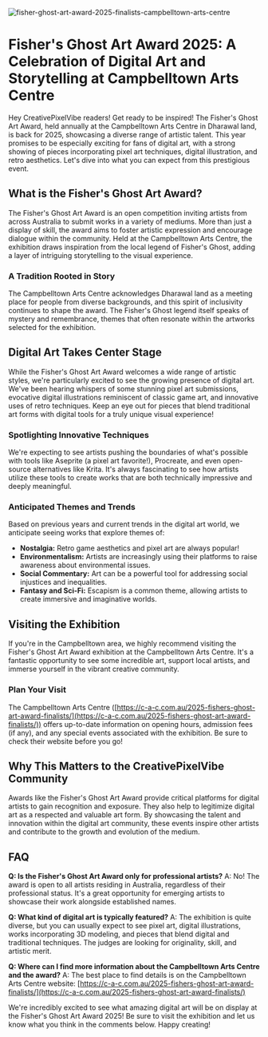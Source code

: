 ![fisher-ghost-art-award-2025-finalists-campbelltown-arts-centre](https://images.pexels.com/photos/2098604/pexels-photo-2098604.jpeg?auto=compress&cs=tinysrgb&fit=crop&h=627&w=1200)

# Fisher's Ghost Art Award 2025: A Celebration of Digital Art and Storytelling at Campbelltown Arts Centre

Hey CreativePixelVibe readers! Get ready to be inspired! The Fisher's Ghost Art Award, held annually at the Campbelltown Arts Centre in Dharawal land, is back for 2025, showcasing a diverse range of artistic talent. This year promises to be especially exciting for fans of digital art, with a strong showing of pieces incorporating pixel art techniques, digital illustration, and retro aesthetics. Let's dive into what you can expect from this prestigious event.

## What is the Fisher's Ghost Art Award?

The Fisher's Ghost Art Award is an open competition inviting artists from across Australia to submit works in a variety of mediums. More than just a display of skill, the award aims to foster artistic expression and encourage dialogue within the community. Held at the Campbelltown Arts Centre, the exhibition draws inspiration from the local legend of Fisher's Ghost, adding a layer of intriguing storytelling to the visual experience.

### A Tradition Rooted in Story

The Campbelltown Arts Centre acknowledges Dharawal land as a meeting place for people from diverse backgrounds, and this spirit of inclusivity continues to shape the award. The Fisher's Ghost legend itself speaks of mystery and remembrance, themes that often resonate within the artworks selected for the exhibition.

## Digital Art Takes Center Stage

While the Fisher's Ghost Art Award welcomes a wide range of artistic styles, we're particularly excited to see the growing presence of digital art. We've been hearing whispers of some stunning pixel art submissions, evocative digital illustrations reminiscent of classic game art, and innovative uses of retro techniques. Keep an eye out for pieces that blend traditional art forms with digital tools for a truly unique visual experience!

### Spotlighting Innovative Techniques

We're expecting to see artists pushing the boundaries of what's possible with tools like Aseprite (a pixel art favorite!), Procreate, and even open-source alternatives like Krita. It's always fascinating to see how artists utilize these tools to create works that are both technically impressive and deeply meaningful.

### Anticipated Themes and Trends

Based on previous years and current trends in the digital art world, we anticipate seeing works that explore themes of:

*   **Nostalgia:** Retro game aesthetics and pixel art are always popular!
*   **Environmentalism:** Artists are increasingly using their platforms to raise awareness about environmental issues.
*   **Social Commentary:** Art can be a powerful tool for addressing social injustices and inequalities.
*   **Fantasy and Sci-Fi:** Escapism is a common theme, allowing artists to create immersive and imaginative worlds.

## Visiting the Exhibition

If you're in the Campbelltown area, we highly recommend visiting the Fisher's Ghost Art Award exhibition at the Campbelltown Arts Centre. It's a fantastic opportunity to see some incredible art, support local artists, and immerse yourself in the vibrant creative community.

### Plan Your Visit

The Campbelltown Arts Centre ([https://c-a-c.com.au/2025-fishers-ghost-art-award-finalists/](https://c-a-c.com.au/2025-fishers-ghost-art-award-finalists/)) offers up-to-date information on opening hours, admission fees (if any), and any special events associated with the exhibition. Be sure to check their website before you go!

## Why This Matters to the CreativePixelVibe Community

Awards like the Fisher's Ghost Art Award provide critical platforms for digital artists to gain recognition and exposure. They also help to legitimize digital art as a respected and valuable art form. By showcasing the talent and innovation within the digital art community, these events inspire other artists and contribute to the growth and evolution of the medium.

## FAQ

**Q: Is the Fisher's Ghost Art Award only for professional artists?**
A: No! The award is open to all artists residing in Australia, regardless of their professional status. It's a great opportunity for emerging artists to showcase their work alongside established names.

**Q: What kind of digital art is typically featured?**
A: The exhibition is quite diverse, but you can usually expect to see pixel art, digital illustrations, works incorporating 3D modeling, and pieces that blend digital and traditional techniques. The judges are looking for originality, skill, and artistic merit.

**Q: Where can I find more information about the Campbelltown Arts Centre and the award?**
A: The best place to find details is on the Campbelltown Arts Centre website: [https://c-a-c.com.au/2025-fishers-ghost-art-award-finalists/](https://c-a-c.com.au/2025-fishers-ghost-art-award-finalists/)

We're incredibly excited to see what amazing digital art will be on display at the Fisher's Ghost Art Award 2025! Be sure to visit the exhibition and let us know what you think in the comments below. Happy creating!
